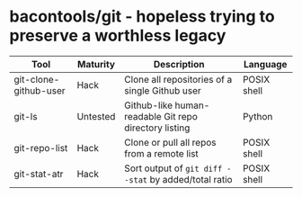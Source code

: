 bacontools/git - hopeless trying to preserve a worthless legacy
===============================================================
| Tool                  | Maturity | Description                                            | Language    |
|-----------------------|----------|--------------------------------------------------------|-------------|
| git-clone-github-user | Hack     | Clone all repositories of a single Github user         | POSIX shell |
| git-ls                | Untested | Github-like human-readable Git repo directory listing  | Python      |
| git-repo-list         | Hack     | Clone or pull all repos from a remote list             | POSIX shell |
| git-stat-atr          | Hack     | Sort output of `git diff --stat` by added/total ratio  | POSIX shell |

